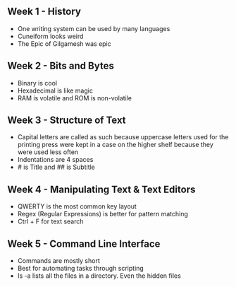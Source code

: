 ## Week 1 - History
- One writing system can be used by many languages
- Cuneiform looks weird
- The Epic of Gilgamesh was epic
## Week 2 - Bits and Bytes
- Binary is cool
- Hexadecimal is like magic
- RAM is volatile and ROM is non-volatile
## Week 3 - Structure of Text
- Capital letters are called as such because uppercase letters used for the printing press were kept in a case on the higher shelf because they were used less often
- Indentations are 4 spaces
- \# is Title and \## is Subtitle
## Week 4 - Manipulating Text & Text Editors
- QWERTY is the most common key layout
- Regex (Regular Expressions) is better for pattern matching
- Ctrl + F for text search
## Week 5 - Command Line Interface 
- Commands are mostly short
- Best for automating tasks through scripting
- ls -a lists all the files in a directory. Even the hidden files
